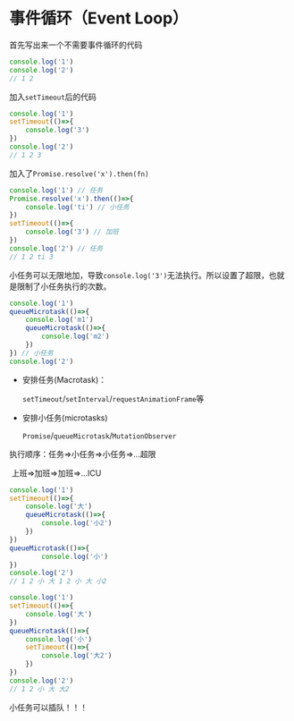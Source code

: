 # 事件循环（Event Loop）

首先写出来一个不需要事件循环的代码

```js
console.log('1')
console.log('2')
// 1 2
```

加入`setTimeout`后的代码

```js
console.log('1')
setTimeout(()=>{
    console.log('3')
})
console.log('2')
// 1 2 3
```

加入了`Promise.resolve('x').then(fn)`

```js
console.log('1') // 任务
Promise.resolve('x').then(()=>{
    console.log('ti') // 小任务
})
setTimeout(()=>{
    console.log('3') // 加班
})
console.log('2') // 任务
// 1 2 ti 3
```

小任务可以无限地加，导致`console.log('3')`无法执行。所以设置了超限，也就是限制了小任务执行的次数。

```js
console.log('1')
queueMicrotask(()=>{
    console.log('m1')
    queueMicrotask(()=>{
        console.log('m2')
    })
}) // 小任务
console.log('2')
```

- 安排任务(Macrotask)：

  `setTimeout`/`setInterval`/`requestAnimationFrame`等

- 安排小任务(microtasks)

  `Promise`/`queueMicrotask`/`MutationObserver`

执行顺序：任务=>小任务=>小任务=>...超限

​				   上班=>加班=>加班=>...ICU

```js
console.log('1')
setTimeout(()=>{
    console.log('大')
    queueMicrotask(()=>{
        console.log('小2')
    })
})
queueMicrotask(()=>{
        console.log('小')
})
console.log('2')
// 1 2 小 大 1 2 小 大 小2
```

```js
console.log('1')
setTimeout(()=>{
    console.log('大')
})
queueMicrotask(()=>{
    console.log('小')
    setTimeout(()=>{
    	console.log('大2')
	})
})
console.log('2')
// 1 2 小 大 大2
```

小任务可以插队！！！